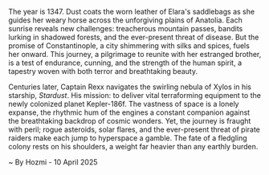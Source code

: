 
The year is 1347.  Dust coats the worn leather of Elara's saddlebags as she guides her weary horse across the unforgiving plains of Anatolia.  Each sunrise reveals new challenges: treacherous mountain passes, bandits lurking in shadowed forests, and the ever-present threat of disease.  But the promise of Constantinople, a city shimmering with silks and spices, fuels her onward.  This journey, a pilgrimage to reunite with her estranged brother, is a test of endurance, cunning, and the strength of the human spirit, a tapestry woven with both terror and breathtaking beauty.

Centuries later, Captain Rexx navigates the swirling nebula of Xylos in his starship, *Stardust*.  His mission: to deliver vital terraforming equipment to the newly colonized planet Kepler-186f.  The vastness of space is a lonely expanse, the rhythmic hum of the engines a constant companion against the breathtaking backdrop of cosmic wonders.  Yet, the journey is fraught with peril; rogue asteroids, solar flares, and the ever-present threat of pirate raiders make each jump to hyperspace a gamble.  The fate of a fledgling colony rests on his shoulders, a weight far heavier than any earthly burden.

~ By Hozmi - 10 April 2025
